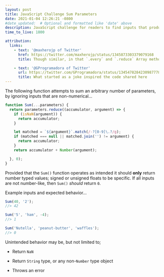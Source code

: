 ```yaml
---
layout: post
title: JavaScript Challenge Sum Parameters
date: 2021-01-04 12:26:21 -0800
#date_updated:  # Optional and formatted like 'date' above
description: JavaScript challenge for readers to find inputs that produce unintended output
time_to_live: 1800

attribution:
  links:
    - text: '@maxherojp of Twitter'
      href: https://twitter.com/maxherojp/status/1345873303379079168
      title: Though similar, in that `.every` and `.reduce` Array methods are used, their handles erroneous input differently

    - text: '@GProgramadora of Twitter'
      url: https://twitter.com/GProgramadora/status/1345478284230987778
      title: What started as a joke inspired the code shared here
---
```




The following function attempts to sum an arbitrary number of parameters, by ignoring inputs that are non-numerical...


```javascript
function Sum(...parameters) {
  return parameters.reduce((accumulator, argument) => {
    if (isNaN(argument)) {
      return accumulator;
    }

    let matched = `${argument}`.match(/-?[0-9]\.?/g);
    if (matched === null || matched.join('') != argument) {
      return accumulator;
    }
    return accumulator + Number(argument);

  }, 0);
}
```


Provided that the `Sum()` function operates as intended it should **only** return number typed values; signed or unsigned floats to be specific. If all inputs are not number-like, then `Sum()` _should_ return `0`.


Example inputs and expected behavior...


```javascript
Sum(40, '2');
//> 42

Sum('5', 'ham', -4);
//> 1

Sum('Nutella', 'peanut-butter', 'waffles');
//> 0
```


Unintended behavior may be, but not limited to;


- Return `NaN`

- Return `String` type, or any non-`Number` type object

- Throws an error

